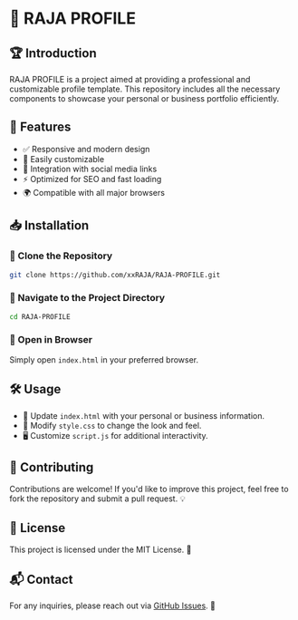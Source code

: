 # 🚀 RAJA PROFILE

## 🏆 Introduction
RAJA PROFILE is a project aimed at providing a professional and customizable profile template. This repository includes all the necessary components to showcase your personal or business portfolio efficiently.

## 🎨 Features
- ✅ Responsive and modern design
- 🎯 Easily customizable
- 🔗 Integration with social media links
- ⚡ Optimized for SEO and fast loading
- 🌍 Compatible with all major browsers

## 📥 Installation
### 🔹 Clone the Repository
```bash
git clone https://github.com/xxRAJA/RAJA-PROFILE.git
```

### 🔹 Navigate to the Project Directory
```bash
cd RAJA-PROFILE
```

### 🔹 Open in Browser
Simply open `index.html` in your preferred browser.

## 🛠️ Usage
- 📝 Update `index.html` with your personal or business information.
- 🎨 Modify `style.css` to change the look and feel.
- 🖥️ Customize `script.js` for additional interactivity.

## 🤝 Contributing
Contributions are welcome! If you'd like to improve this project, feel free to fork the repository and submit a pull request. 💡

## 📜 License
This project is licensed under the MIT License. 📄

## 📬 Contact
For any inquiries, please reach out via [GitHub Issues](https://github.com/xxRAJA/RAJA-PROFILE/issues). 📨
